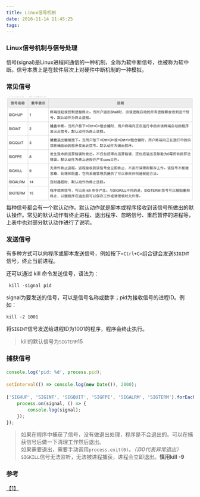 ```yaml
---
title: Linux信号机制
date: 2016-11-14 11:45:25
tags: 
---
```

### Linux信号机制与信号处理
信号(signal)是Linux进程间通信的一种机制，全称为软中断信号，也被称为软中断。信号本质上是在软件层次上对硬件中断机制的一种模拟。

### 常见信号
![](/images/QQ20161114-0@2x.jpg)
每种信号都会有一个默认动作。默认动作就是脚本或程序接收到该信号所做出的默认操作。常见的默认动作有终止进程、退出程序、忽略信号、重启暂停的进程等，上表中也对部分默认动作进行了说明。

### 发送信号
有多种方式可以向程序或脚本发送信号，例如按下``<Ctrl+C>``组合键会发送`SIGINT`信号，终止当前进程。

还可以通过 kill 命令发送信号，语法为：
```shell
 kill -signal pid
```
signal为要发送的信号，可以是信号名称或数字；pid为接收信号的进程ID。例如：
```shell
kill -2 1001
```
将`SIGINT`信号发送给进程ID为1001的程序，程序会终止执行。
> kill的默认信号为`SIGTERM`15

### 捕获信号
```javascript
console.log('pid: %d', process.pid);

setInterval(() => console.log(new Date()), 2000);

['SIGHUP', 'SIGINT', 'SIGQUIT', 'SIGFPE', 'SIGALRM', 'SIGTERM'].forEach((signal) => {
    process.on(signal, () => {
        console.log(signal);
    });
});
```
> 如果在程序中捕获了信号，没有做退出处理，程序是不会退出的。可以在捕获信号后做一下清理工作然后退出。    
> 如果需要退出，需要手动调用`process.exit(0)`。*（非0代表异常退出）*        
> `SIGKILL`信号无法监听，无法被进程捕获，进程会立即退出。**慎用kill -9**

### 参考
[【1】](http://c.biancheng.net/cpp/html/2784.html)
